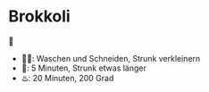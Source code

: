 # Brokkoli
🥦

- 👨‍🍳: Waschen und Schneiden, Strunk verkleinern
- 🍵: 5 Minuten, Strunk etwas länger
- ♨️: 20 Minuten, 200 Grad
